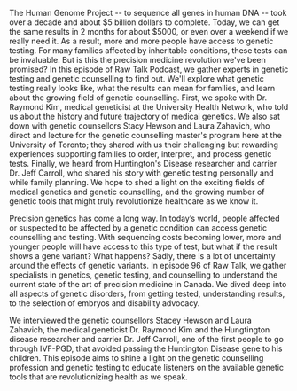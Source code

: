 The Human Genome Project -- to sequence all genes in human DNA -- took over a decade and about $5 billion dollars to complete. Today, we can get the same results in 2 months for about $5000, or even over a weekend if we really need it. As a result, more and more people have access to genetic testing. For many families affected by inheritable conditions, these tests can be invaluable. But is this the precision medicine revolution we've been promised? In this episode of Raw Talk Podcast, we gather experts in genetic testing and genetic counselling to find out. We'll explore what genetic testing really looks like, what the results can mean for families, and learn about the growing field of genetic counselling. First, we spoke with Dr. Raymond Kim, medical geneticist at the University Health Network, who told us about the history and future trajectory of medical genetics. We also sat down with genetic counsellors Stacy Hewson and Laura Zahavich, who direct and lecture for the genetic counselling master's program here at the University of Toronto; they shared with us their challenging but rewarding experiences supporting families to order, interpret, and process genetic tests. Finally, we heard from Huntington's Disease researcher and carrier Dr. Jeff Carroll, who shared his story with genetic testing personally and while family planning. We hope to shed a light on the exciting fields of medical genetics and genetic counselling, and the growing number of genetic tools that might truly revolutionize healthcare as we know it.



Precision genetics has come a long way. In today’s world, people affected or suspected to be affected by a genetic condition can access genetic counselling and testing. With sequencing costs becoming lower, more and younger people will have access to this type of test, but what if the result shows a gene variant? What happens? Sadly, there is a lot of uncertainty around the effects of genetic variants. In episode 96 of Raw Talk, we gather specialists in genetics, genetic testing, and counselling to understand the current state of the art of precision medicine in Canada. We dived deep into all aspects of genetic disorders, from getting tested, understanding results, to the selection of embryos and disability advocacy. 



We interviewed the genetic counsellors Stacey Hewson and Laura Zahavich, the medical geneticist Dr. Raymond Kim and the Hungtington disease researcher and carrier Dr. Jeff Carroll, one of the first people to go through IVF-PGD, that avoided passing the Huntington Disease gene to his children. This episode aims to shine a light on the genetic counselling profession and genetic testing to educate listeners on the available genetic tools that are revolutionizing health as we speak. 
